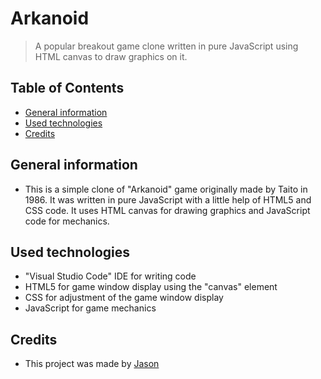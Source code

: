 # Arkanoid
> A popular breakout game clone written in pure JavaScript using HTML canvas to draw graphics on it.

## Table of Contents
* [General information](#general-information)
* [Used technologies](#used-technologies)
* [Credits](#credits)

## General information
- This is a simple clone of "Arkanoid" game originally made by Taito in 1986. It was written in pure JavaScript with a little help of HTML5 and CSS code. It uses HTML canvas for drawing graphics and JavaScript code for mechanics.

## Used technologies
- "Visual Studio Code" IDE for writing code
- HTML5 for game window display using the "canvas" element
- CSS for adjustment of the game window display
- JavaScript for game mechanics

## Credits
- This project was made by [Jason](https://jasonxiii.pl "Jason. Gry, muzyka, kursy, artykuły, programy i filmy!")